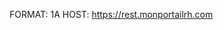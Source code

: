 FORMAT: 1A
HOST: https://rest.monportailrh.com

<!-- include(introduction.md) -->

<!-- include(search/index.md) -->
<!-- include(document-generation/index.md) -->
<!-- include(document-templates/index.md) -->
<!-- include(company/index.md) -->
<!-- include(category/index.md) -->
<!-- include(sensitivity/index.md) -->
<!-- include(domain/index.md) -->
<!-- include(pso-type/index.md) -->
<!-- include(resources/index.md) -->
<!-- include(field/index.md) -->
<!-- include(field-value/index.md) -->
<!-- include(file/index.md) -->
<!-- include(form/index.md) -->
<!-- include(news/index.md) -->
<!-- include(assignment-data/index.md) -->
<!-- include(widget/index.md) -->
<!-- include(triggers/index.md) -->
<!-- include(operators/index.md) -->
<!-- include(actions/index.md) -->
<!-- include(chats/index.md) -->
<!-- include(connector-builder/index.md) -->
<!-- include(group/index.md) -->
<!-- include(language/index.md) -->
<!-- include(me/index.md) -->
<!-- include(modules/index.md) -->

<!-- include(data_structures.md) -->
